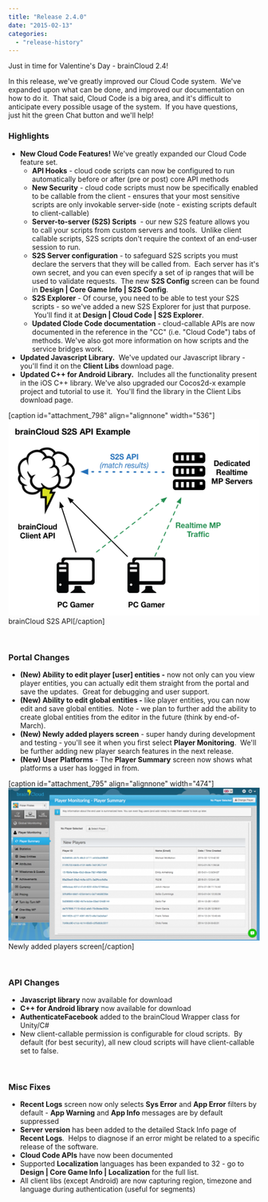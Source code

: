 ```yaml
---
title: "Release 2.4.0"
date: "2015-02-13"
categories: 
  - "release-history"
---
```


Just in time for Valentine's Day - brainCloud 2.4!

In this release, we've greatly improved our Cloud Code system.  We've expanded upon what can be done, and improved our documentation on how to do it.  That said, Cloud Code is a big area, and it's difficult to anticipate every possible usage of the system.  If you have questions, just hit the green Chat button and we'll help!

### Highlights

- **New Cloud Code Features!** We've greatly expanded our Cloud Code feature set.
    - **API Hooks** - cloud code scripts can now be configured to run automatically before or after (pre or post) core API methods
    - **New Security** - cloud code scripts must now be specifically enabled to be callable from the client - ensures that your most sensitive scripts are only invokable server-side (note - existing scripts default to client-callable)
    - **Server-to-server (S2S) Scripts**  - our new S2S feature allows you to call your scripts from custom servers and tools.  Unlike client callable scripts, S2S scripts don't require the context of an end-user session to run.
    - **S2S Server configuration** - to safeguard S2S scripts you must declare the servers that they will be called from.  Each server has it's own secret, and you can even specify a set of ip ranges that will be used to validate requests.  The new **S2S Config** screen can be found in **Design | Core Game Info | S2S Config**.
    - **S2S Explorer** - Of course, you need to be able to test your S2S scripts - so we've added a new S2S Explorer for just that purpose.  You'll find it at **Design | Cloud Code | S2S Explorer**.
    - **Updated Clode Code documentation** - cloud-callable APIs are now documented in the reference in the "CC" (i.e. "Cloud Code") tabs of methods. We've also got more information on how scripts and the service bridges work.
- **Updated Javascript Library.**  We've updated our Javascript library - you'll find it on the **Client Libs** download page.
- **Updated C++ for Android Library.**  Includes all the functionality present in the iOS C++ library. We've also upgraded our Cocos2d-x example project and tutorial to use it.  You'll find the library in the Client Libs download page.

\[caption id="attachment\_798" align="alignnone" width="536"\][![brainCloud S2S API](images/brainCloud-S2S-API.png)](/apidocs/wp-content/uploads/2015/02/brainCloud-S2S-API.png) brainCloud S2S API\[/caption\]

 

### Portal Changes

- **(New) Ability to edit player \[user\] entities -** now not only can you view player entities, you can actually edit them straight from the portal and save the updates.  Great for debugging and user support.
- **(New) Ability to edit global entities -** like player entities, you can now edit and save global entities.  Note - we plan to further add the ability to create global entities from the editor in the future (think by end-of-March).
- **(New) Newly added players screen** - super handy during development and testing - you'll see it when you first select **Player Monitoring**.  We'll be further adding new player search features in the next release.
- **(New) User Platforms** - The **Player Summary** screen now shows what platforms a user has logged in from.

\[caption id="attachment\_795" align="alignnone" width="474"\]![Window](images/Window-1024x621.png) Newly added players screen\[/caption\]

 

### API Changes

- **Javascript library** now available for download
- **C++ for Android library** now available for download
- **AuthenticateFacebook** added to the brainCloud Wrapper class for Unity/C#
- New client-callable permission is configurable for cloud scripts.  By default (for best security), all new cloud scripts will have client-callable set to false.

 

### Misc Fixes

- **Recent Logs** screen now only selects **Sys Error** and **App Error** filters by default - **App Warning** and **App Info** messages are by default suppressed
- **Server version** has been added to the detailed Stack Info page of **Recent Logs**.  Helps to diagnose if an error might be related to a specific release of the software.
- **Cloud Code APIs** have now been documented
- Supported **Localization** languages has been expanded to 32 - go to **Design | Core Game Info | Localization** for the full list.
- All client libs (except Android) are now capturing region, timezone and language during authentication (useful for segments)
